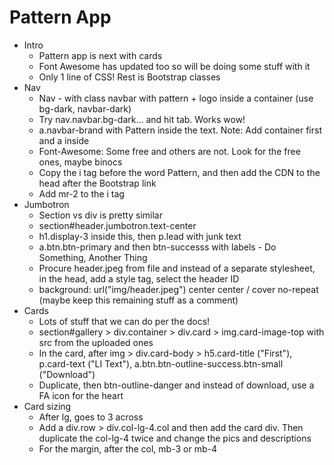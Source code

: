 # Pattern App
*   Intro
    - Pattern app is next with cards
    - Font Awesome has updated too so will be doing some stuff with it
    - Only 1 line of CSS! Rest is Bootstrap classes
*   Nav
    - Nav - with class navbar with pattern + logo inside a container (use bg-dark, navbar-dark)
    - Try nav.navbar.bg-dark... and hit tab. Works wow!
    - a.navbar-brand with Pattern inside the text. Note: Add container first and a inside
    - Font-Awesome: Some free and others are not. Look for the free ones, maybe binocs
    - Copy the i tag before the word Pattern, and then add the CDN to the head after the Bootstrap link
    - Add mr-2 to the i tag
*   Jumbotron
    - Section vs div is pretty similar
    - section#header.jumbotron.text-center
    - h1.display-3 inside this, then p.lead with junk text
    - a.btn.btn-primary and then btn-successs with labels - Do Something, Another Thing
    - Procure header.jpeg from file and instead of a separate stylesheet, in the head, add a style tag, select the header ID
    - background: url("img/header.jpeg") center center / cover no-repeat (maybe keep this remaining stuff as a comment)
*   Cards
    - Lots of stuff that we can do per the docs!
    - section#gallery > div.container > div.card > img.card-image-top with src from the uploaded ones
    - In the card, after img > div.card-body > h5.card-title ("First"), p.card-text ("LI Text"), a.btn.btn-outline-success.btn-small ("Download")
    - Duplicate, then btn-outline-danger and instead of download, use a FA icon for the heart
*   Card sizing
    - After lg, goes to 3 across
    - Add a div.row > div.col-lg-4.col and then add the card div. Then duplicate the col-lg-4 twice and change the pics and descriptions
    - For the margin, after the col, mb-3 or mb-4